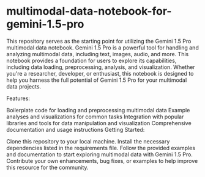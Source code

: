 # multimodal-data-notebook-for-gemini-1.5-pro
This repository serves as the starting point for utilizing the Gemini 1.5 Pro multimodal data notebook. Gemini 1.5 Pro is a powerful tool for handling and analyzing multimodal data, including text, images, audio, and more. This notebook provides a foundation for users to explore its capabilities, including data loading, preprocessing, analysis, and visualization. Whether you're a researcher, developer, or enthusiast, this notebook is designed to help you harness the full potential of Gemini 1.5 Pro for your multimodal data projects.

Features:

Boilerplate code for loading and preprocessing multimodal data
Example analyses and visualizations for common tasks
Integration with popular libraries and tools for data manipulation and visualization
Comprehensive documentation and usage instructions
Getting Started:

Clone this repository to your local machine.
Install the necessary dependencies listed in the requirements file.
Follow the provided examples and documentation to start exploring multimodal data with Gemini 1.5 Pro.
Contribute your own enhancements, bug fixes, or examples to help improve this resource for the community.
